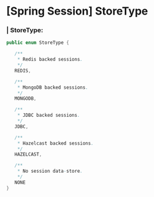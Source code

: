 # [Spring Session] StoreType

### | StoreType:

```java
public enum StoreType {

   /**
    * Redis backed sessions.
    */
   REDIS,

   /**
    * MongoDB backed sessions.
    */
   MONGODB,

   /**
    * JDBC backed sessions.
    */
   JDBC,

   /**
    * Hazelcast backed sessions.
    */
   HAZELCAST,

   /**
    * No session data-store.
    */
   NONE
}
```